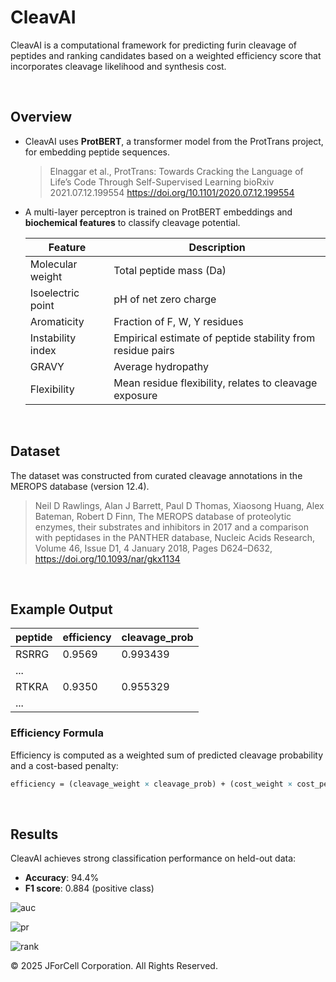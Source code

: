 # CleavAI

CleavAI is a computational framework for predicting furin cleavage of peptides and ranking candidates based on a weighted efficiency score that incorporates cleavage likelihood and synthesis cost.

<br/>

## Overview

- CleavAI uses **ProtBERT**, a transformer model from the ProtTrans project, for embedding peptide sequences.
  > Elnaggar et al., ProtTrans: Towards Cracking the Language of Life’s Code Through Self-Supervised Learning
  > bioRxiv 2021.07.12.199554
  > https://doi.org/10.1101/2020.07.12.199554
  
- A multi-layer perceptron is trained on ProtBERT embeddings and **biochemical features** to classify cleavage potential.
  
  | Feature             | Description                 |
  |---------------------|-----------------------------|
  | Molecular weight    | Total peptide mass (Da) |
  | Isoelectric point   | pH of net zero charge |
  | Aromaticity         | Fraction of F, W, Y residues |
  | Instability index   | Empirical estimate of peptide stability from residue pairs |
  | GRAVY               | Average hydropathy |
  | Flexibility         | Mean residue flexibility, relates to cleavage exposure |

<br/>

## Dataset

The dataset was constructed from curated cleavage annotations in the MEROPS database (version 12.4).
> Neil D Rawlings, Alan J Barrett, Paul D Thomas, Xiaosong Huang, Alex Bateman, Robert D Finn, The MEROPS database of proteolytic enzymes, their substrates and inhibitors in 2017 and a comparison with peptidases in the PANTHER database, Nucleic Acids Research, Volume 46, Issue D1, 4 January 2018, Pages D624–D632, https://doi.org/10.1093/nar/gkx1134

<br/>

## Example Output
|peptide|efficiency|cleavage_prob|
|-------|----------|-------------|
| RSRRG |  0.9569  |  0.993439   |
|...|
| RTKRA |  0.9350  |  0.955329   |
|...|

### Efficiency Formula
Efficiency is computed as a weighted sum of predicted cleavage probability and a cost-based penalty:

```latex
efficiency = (cleavage_weight × cleavage_prob) + (cost_weight × cost_penalty)
```

<br/>

## Results
CleavAI achieves strong classification performance on held-out data:

- **Accuracy**: 94.4%
- **F1 score**: 0.884 (positive class)

![auc](https://github.com/user-attachments/assets/2369e465-e340-4337-bb65-f642f99476f9)

![pr](https://github.com/user-attachments/assets/a9d36c5b-d17b-4502-9898-eacfe6dfddaa)

![rank](https://github.com/user-attachments/assets/c4ce7bd4-c64f-43b8-ac19-446bbc223ee4)


© 2025 JForCell Corporation. All Rights Reserved.


